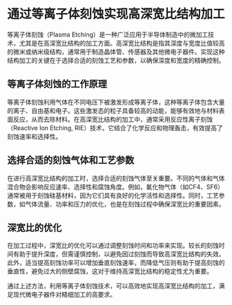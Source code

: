 # 通过等离子体刻蚀实现高深宽比结构加工

等离子体刻蚀（Plasma Etching）是一种广泛应用于半导体制造中的微加工技术，尤其是在高深宽比结构的加工方面。高深宽比结构是指其深度与宽度比值较高的微米或纳米级结构，通常用于制造晶体管、传感器及其他微电子器件。实现这种结构加工的关键在于选择合适的刻蚀工艺和参数，以确保深度和宽度的精确控制。

## 等离子体刻蚀的工作原理

等离子体刻蚀利用气体在不同电压下被激发形成等离子体，这种等离子体包含大量的离子、自由基和电子。这些激发态的粒子具备较高的动能，能够有效地与材料表面反应，从而去除材料。在高深宽比结构的加工中，通常采用反应性离子刻蚀（Reactive Ion Etching, RIE）技术，它结合了化学反应和物理轰击，有效提高了刻蚀速率和选择性。

## 选择合适的刻蚀气体和工艺参数

在进行高深宽比结构的加工时，选择合适的刻蚀气体至关重要。不同的气体和气体混合物会影响反应速率、选择性和腐蚀角度。例如，氟化物气体（如CF4、SF6）通常被用于刻蚀硅基材料，因为它们具有良好的化学活性和选择性。同时，工艺参数，如气体流量、功率和压力的优化，也是在刻蚀过程中确保深宽比的重要因素。

## 深宽比的优化

在加工过程中，深宽比的优化可以通过调整刻蚀时间和功率来实现。较长的刻蚀时间有助于提升深度，但需谨慎控制，以避免因过刻蚀而导致高深宽比结构的失效。此外，适当提高刻蚀功率可以增加垂直刻蚀速率，而降低气压则有助于提高刻蚀的垂直性，避免过大的侧壁腐蚀，这对于维持高深宽比结构的稳定性尤为重要。

通过上述方法，利用等离子体刻蚀技术，可以高效地实现高深宽比结构的加工，满足现代微电子器件对精细加工的高要求。